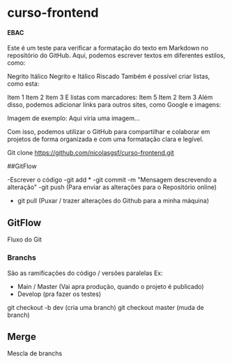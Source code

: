 # curso-frontend 
#### EBAC
Este é um teste para verificar a formatação do texto em Markdown no repositório do GitHub. Aqui, podemos escrever textos em diferentes estilos, como:

Negrito
Itálico
Negrito e Itálico
Riscado
Também é possível criar listas, como esta:

Item 1
Item 2
Item 3
E listas com marcadores:
Item 5
Item 2
Item 3
Além disso, podemos adicionar links para outros sites, como Google e imagens:

Imagem de exemplo:
Aqui viria uma imagem...

Com isso, podemos utilizar o GitHub para compartilhar e colaborar em projetos de forma organizada e com uma formatação clara e legível.

Git clone 
https://github.com/nicolasgsf/curso-frontend.git

##GitFlow

-Escrever o código
-git add *
-git commit -m "Mensagem descrevendo a alteração"
-git push (Para enviar as alterações para o Repositório online)
- git pull (Puxar / trazer alterações do Github para a minha máquina)

## GitFlow
Fluxo do Git

### Branchs
São as ramificações do código / versões paralelas
Ex: 
- Main / Master (Vai apra produção, quando o projeto é publicado)
- Develop (pra fazer os testes)

git checkout -b dev (cria uma branch)
git checkout master (muda de branch)

## Merge
Mescla de branchs